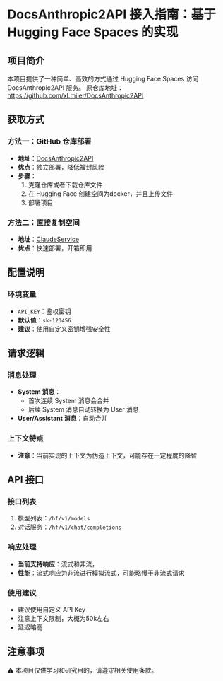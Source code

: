 # DocsAnthropic2API 接入指南：基于 Hugging Face Spaces 的实现

## 项目简介
本项目提供了一种简单、高效的方式通过 Hugging Face Spaces 访问 DocsAnthropic2API 服务。
原仓库地址：https://github.com/xLmiler/DocsAnthropic2API
## 获取方式

### 方法一：GitHub 仓库部署
- **地址**：[DocsAnthropic2API](https://github.com/xLmiler/DocsAnthropic2API)
- **优点**：独立部署，降低被封风险
- **步骤**：
  1. 克隆仓库或者下载仓库文件
  2. 在 Hugging Face 创建空间为docker，并且上传文件
  3. 部署项目

### 方法二：直接复制空间
- **地址**：[ClaudeService](https://huggingface.co/spaces/yxmiler/ClaudeService)
- **优点**：快速部署，开箱即用

## 配置说明

### 环境变量
- `API_KEY`：鉴权密钥
- **默认值**：`sk-123456`
- **建议**：使用自定义密钥增强安全性

## 请求逻辑

### 消息处理
- **System 消息**：
  - 首次连续 System 消息会合并
  - 后续 System 消息自动转换为 User 消息
- **User/Assistant 消息**：自动合并

### 上下文特点
- **注意**：当前实现的上下文为伪造上下文，可能存在一定程度的降智

## API 接口

### 接口列表
1. 模型列表：`/hf/v1/models`
2. 对话服务：`/hf/v1/chat/completions`

### 响应处理
- **当前支持响应**：流式和非流，
- **性能**：流式响应为非流进行模拟流式，可能略慢于非流式请求

### 使用建议
- 建议使用自定义 API Key
- 注意上下文限制，大概为50k左右
- 延迟略高

## 注意事项
⚠️ 本项目仅供学习和研究目的，请遵守相关使用条款。
